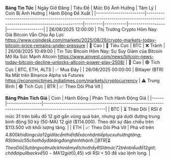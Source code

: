 **Bảng Tin Tức**
| Ngày Giờ Đăng       | Tiêu Đề                                                                                                                            | Mức Độ Ảnh Hưởng | Tâm Lý  | Coin Bị Ảnh Hưởng | Hành Động Đề Xuất |
|------------------------|-----------------------------------------------------------------------------------------------------------------------------|---------|-----------|------------------|------------------|
| 26/08/2025 12:00:00    | Thị Trường Crypto Hôm Nay: Giá Bitcoin Vẫn Chịu Áp Lực https://www.coindesk.com/markets/2025/08/26/crypto-markets-today-bitcoin-price-remains-under-pressure | 🚨 Cao   | 🔴 Tiêu Cực | BTC              | ❌ Tránh         |
| 26/08/2025 10:49:00    | Tin Tức Bitcoin Hôm Nay: Sự Suy Giảm của Bitcoin Mở Ra Sức Mạnh Altcoin https://www.ainvest.com/news/bitcoin-news-today-bitcoin-decline-unlocks-altcoin-power-play-2508/ | 🚨 Cao   | 🟢 Tích Cực | BTC, ETH, ALTS   | ✅ Mua Đáy       |
| 26/08/2025 00:00:00    | Bitlayer (BTR) Ra Mắt trên Binance Alpha và Futures https://economictimes.indiatimes.com/markets/cryptocurrency               | ⚠️ Trung Bình | 🟢 Tích Cực | BTR              | 📈 Theo Dõi Phá Vỡ |

**Bảng Phân Tích Giá**
| Coin | Hành Động         | Phân Tích Hành Động Giá                                                                                       |
|------|-----------------|------------------------------------------------------------------------------------------------------------|
| BTC  | ⏳ Theo Dõi        | RSI ở mức 31 trên biểu đồ 12 giờ gần vùng quá bán, nhưng giá dưới đường trung bình động 50 kỳ (50-MA) 12 giờ ($114.000). Theo dõi sự đảo chiều trên $113.500 với khối lượng tăng. |
| ETH  | 📈 Theo Dõi Phá Vỡ | Phá vỡ trên $4.800 khi đóng cửa 12 giờ là cần thiết để xác nhận tiếp tục xu hướng tăng; RSI ở mức 55 cho thấy đà tăng đang hình thành.       |
| BTR  | ⏳ Theo Dõi        | Sự tăng vọt trước khi niêm yết cho thấy RSI ở mức 72 trên biểu đồ 12 giờ; chờ đợi pullback về 50-MA 12 giờ ($0,45) với RSI < 50 để vào lệnh long.         |